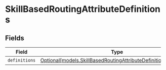 # SkillBasedRoutingAttributeDefinitions


## Fields

| Field                                                                                                                              | Type                                                                                                                               | Required                                                                                                                           | Description                                                                                                                        |
| ---------------------------------------------------------------------------------------------------------------------------------- | ---------------------------------------------------------------------------------------------------------------------------------- | ---------------------------------------------------------------------------------------------------------------------------------- | ---------------------------------------------------------------------------------------------------------------------------------- |
| `definitions`                                                                                                                      | [Optional[models.SkillBasedRoutingAttributeDefinitionsDefinitions]](../models/skillbasedroutingattributedefinitionsdefinitions.md) | :heavy_minus_sign:                                                                                                                 | N/A                                                                                                                                |